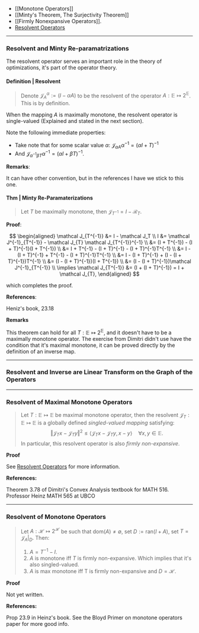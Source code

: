 - [[Monotone Operators]]
- [[Minty's Theorem, The Surjectivity Theorem]]
- [[Firmly Nonexpansive Operators]]. 
- [Resolvent Operators](Resolvent%20Operators.md)

---
### **Resolvent and Minty Re-paramatrizations**

The resolvent operator serves an important role in the theory of optimizations, it's part of the operator theory. 

#### **Definition | Resolvent**

> Denote $\mathcal J_A^{\alpha}:= (I - \alpha A)$ to be the resolvent of the operator $A: \mathbb E \mapsto 2^{\mathbb E}$. This is by definition. 

When the mapping $A$ is maximally monotone, the resolvent operator is single-valued (Explained and stated in the next section). 

Note the following immediate properties: 

- Take note that for some scalar value $\alpha$: $\mathcal J_{\alpha A}\alpha^{-1} = (\alpha I + T)^{-1}$
- And $\mathcal J_{\alpha^{-1}\beta T}\alpha^{-1} = (\alpha I + \beta T)^{-1}$. 


**Remarks**:

It can have other convention, but in the references I have we stick to this one. 

#### **Thm | Minty Re-Paramaterizations**

> Let $T$ be maximally monotone, then $\mathcal J_{T^{-1}} = I - \mathcal{R}_{T}$. 

**Proof**:

$$
\begin{aligned}
    \mathcal J_{T^{-1}} &= I - \mathcal J_T
    \\
    I &= \mathcal J^{-1}_{T^{-1}} - \mathcal J_{T} \mathcal J_{T^{-1}}^{-1}
    \\
    &= 
    (I + T^{-1}) - (I + T)^{-1}(I + T^{-1})
    \\
    &= 
    I + T^{-1} - (I + T)^{-1} - (I + T)^{-1}T^{-1}
    \\
    &= 
    I - (I + T)^{-1} + T^{-1} - (I + T)^{-1}T^{-1}
    \\
    &= 
    I - (I + T)^{-1} + (I - (I + T)^{-1})T^{-1}
    \\
    &= 
    (I - (I + T)^{-1})(I + T^{-1})
    \\
    &= (I - (I + T)^{-1})\mathcal J^{-1}_{T^{-1}}
    \\
    \implies  \mathcal J_{T^{-1}} &= 
    (I + (I + T)^{-1}) = I + \mathcal J_{T}, 
\end{aligned}
$$

which completes the proof. 

**References**: 

Heniz's book, 23.18

**Remarks**

This theorem can hold for all $T: \mathbb E \mapsto 2^{\mathbb E}$, and it doesn't have to be a maximally monotone operator. 
The exercise from Dimitri didn't use have the condition that it's maximal monotone, it can be proved directly by the definition of an inverse map. 

---
### **Resolvent and Inverse are Linear Transform on the Graph of the Operators**




---
### **Resolvent of Maximal Monotone Operators**

> Let $T: \mathbb E \mapsto \mathbb E$ be maximal monotone operator, then the resolvent $\mathcal J_T: \mathbb E\mapsto \mathbb E$ is a globally defined *singled-valued mapping* satisfying:
> $$
> \Vert \mathcal J_Tx - \mathcal J_Ty\Vert^2 \le 
> \langle \mathcal J_Tx - \mathcal J_Ty, x - y\rangle\quad 
> \forall x, y \in \mathbb E. 
> $$ 
>  In particular, this resolvent operator is also *firmly non-expansive*. 


**Proof**

See [Resolvent Operators](Resolvent%20Operators.md) for more information. 


**References:** 

Theorem 3.78 of Dimitri's Convex Analysis textbook for MATH 516. Professor Heinz MATH 565 at UBCO



---
### **Resolvent of Monotone Operators**

> Let $A: \mathcal H \mapsto 2^{\mathcal H}$ be such that $\text{dom}(A)\neq \emptyset$, set $D:= \text{ran}(I + A)$, set $T = \mathcal J_A|_D$. Then: 
> 
> 1. $A = T^{-1} - I$. 
> 2. $A$ is monotone iff $T$ is firmly non-expansive. Which implies that it's also singled-valued. 
> 3. $A$ is max monotone iff T is firmly non-expansive and $D = \mathcal H$. 

**Proof**

Not yet written. 

**References:**

Prop 23.9 in Heinz's book. See the Bloyd Primer on monotone operators paper for more good info. 



